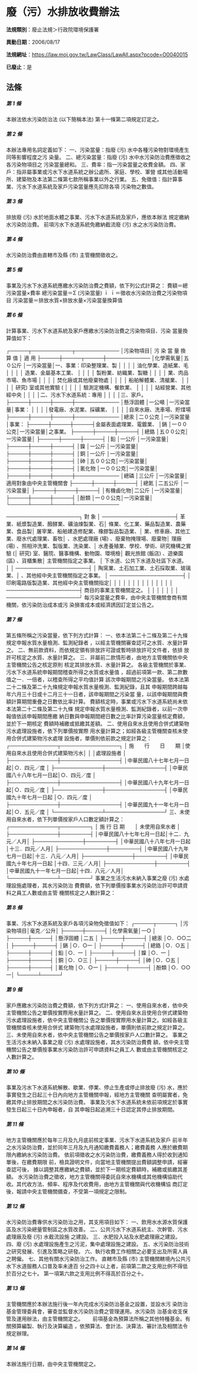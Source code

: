 # 廢（污）水排放收費辦法

**法規類別**：廢止法規＞行政院環境保護署

**異動日期**：2006/08/17  

**法規網址**：https://law.moj.gov.tw/LawClass/LawAll.aspx?pcode=O0040015

**已廢止**：是



## 法條
##### 第 1 條
本辦法依水污染防治法 (以下簡稱本法) 第十一條第二項規定訂定之。

##### 第 2 條
本辦法專用名詞定義如下：
一、污染當量：指廢 (污) 水中各種污染物對環境產生同等影響程度之污
    染量。
二、總污染當量：指廢 (污) 水中水污染防治費應徵收之各污染物項目之
    污染當量總和。
三、費率：指一污染當量之收費金額。
四、家戶：指非屬事業或污水下水道系統之辦公處所、家庭、學校、軍營
    或其他活動場所、建築物及本法第二條第七款所稱事業以外之行業。
五、免徵值：指計算事業、污水下水道系統及家戶污染當量應先扣除各項
    污染物之數值。


##### 第 3 條
排放廢 (污) 水於地面水體之事業、污水下水道系統及家戶，應依本辦法
規定繳納水污染防治費。
前項污水下水道系統免繳納截流廢 (污) 水之水污染防治費。

##### 第 4 條
水污染防治費由直轄市及縣 (市) 主管機關徵收之。

##### 第 5 條
事業及污水下水道系統應繳水污染防治費之費額，依下列公式計算之：
費額＝總污染當量×費率
總污染當量＝Σ (污染當量) ｉ
ｉ＝徵收水污染防治費之污染物項目
污染當量＝排放水質×排放水量×污染當量換算值

##### 第 6 條
計算事業、污水下水道系統及家戶應繳水污染防治費之污染物項目、污染
當量換算值如下：

┌─────┬───────────┬────────────
│污染物項目│ 污 染 當 量 換 算 值 │ 適                  用
├─────┼─────┬─────┼────────────
│化學需氧量│五０公斤  │一污染當量│一、事業：印染整理業、製
│          │          │          │    油化學業、造紙業、毛
│          │          │          │    造業、金屬基本工業、
│          │          │          │    製粉業、紡織業、製糖
│          │          │          │    業、肉品市場、魚市場
│          │          │          │    焚化廠或其他廢棄物處
│          │          │          │    船舶解體業、清艙業、
│          │          │          │    研究) 室或其他實驗 (
│          │          │          │    驗測定機構、餐飲業、
│          │          │          │    站經營業、其他經中央
│          │          │          │二、污水下水道系統：專用
│          │          │          │三、家戶。
├─────┼─────┼─────┼────────────
│懸浮固體  │一公噸    │一污染當量│事業：
│          │          │          │發電廠、水泥業、採礦業、
│          │          │          │自來水廠、洗車場、貯煤場
├─────┼─────┼─────┼────────────
│總汞      │二０公克  │一污染當量│事業：
├─────┼─────┼─────┤金屬表面處理業、電鍍業、
│鎘        │一００公克│一污染當量│之事業。
├─────┼─────┼─────┤
│總鉻      │五００公克│一污染當量│
├─────┼─────┼─────┤
│鉛        │一公斤    │一污染當量│
├─────┼─────┼─────┤
│鎳        │一公斤    │一污染當量│
├─────┼─────┼─────┤
│銅        │一公斤    │一污染當量│
├─────┼─────┼─────┤
│砷        │五００公克│一污染當量│
├─────┼─────┼─────┤
│氰化物    │一００公克│一污染當量│
├─────┼─────┼─────┼────────────
│總磷      │三公斤    │一污染當量│適用對象由中央主管機關會
├─────┼─────┼─────┤
│總氮      │二五公斤  │一污染當量│
├─────┼─────┼─────┤
│有機鹵化物│二公斤    │一污染當量│
├─────┼─────┼─────┤
│酚類      │一００公克│一污染當量│
└─────┴─────┴─────┴────────────

────────────────────┐
                 對                  象 │
────────────────────┤
革業、紙漿製造業、醱酵業、礦油煉製業、石│
條業、化工業、藥品製造業、農藥業、食品製│
屠宰業、船舶建造修配業、橡膠製品製造業、│
業、修車廠、其他工業、廢水代處理業、畜牧│
、水肥處理廠 (場) 、廢棄物掩理場、廢棄物│
理廠 (場) 、照相沖洗業、製版業、洗染業、│
水產養殖業、學校、學術、研究機構之實驗 (│
研究) 室、醫院、醫事機構、動物園、環境檢│
觀光旅館 (飯店) 、遊樂園 (區) 、貨櫃集散│
主管機關指定之事業。                    │
下水道、公共下水道及社區下水道。        │
                                        │
────────────────────┤
                                        │
陶窯業、土石加工業、土石採取業、玻璃業、│
、其他經中央主管機關指定之事業。        │
────────────────────┤
                                        │
印刷電路版製造業、其他經中央主管機關指定│
                                        │
                                        │
                                        │
                                        │
                                        │
                                        │
                                        │
                                        │
                                        │
                                        │
                                        │
                                        │
                                        │
────────────────────┤
商目的事業主管機關定之。                │
                                        │
                                        │
                                        │
                                        │
                                        │
                                        │
────────────────────┘
每污染當量之費率，由中央主管機關會商有關機關，依污染防治成本或污
染損害成本或經濟誘因訂定並公告之。

##### 第 7 條
第五條所稱之污染當量，依下列方式計算：
一、依本法第二十二條及第二十九條規定申報水質水量檢測、監測紀錄者
    ，以經主管機關審查認可之水質、水量計算之。
二、無前款資料，而依規定領有排放許可證或暫時排放許可文件者，依排
    放許可核定之水質、水量計算之。
三、非屬前二款情形者，由地方主管機關依中央主管機關公告之核定原則
    核定其排放水質、水量計算之。
各級主管機關於事業、污水下水道系統申報期間稽查所得之水質或水量值
，超過前項第一款、第二款數值之一．一倍者，以稽查所得之平均值計算
該次申報期間之污染當量。
依本法第二十二條及第二十九條規定申報水質水量檢測、監測紀錄，且其
申報期間跨越每年六月三十日或十二月三十一日者，該申報期間之污染當
量，以該申報期間與費額計算期間重疊之日數依比率計算。
費額核定時，事業或污水下水道系統尚未依本法第二十二條及第二十九條
規定申報水質水量檢測、監測紀錄者，以前一次申報值依該申報期間應繳
納日數與申報期間總日數之比率計算污染當量核定費額，並於下一期核定
費額時補繳或抵繳其差額。
二、使用自來水且使用合併式建築物污水處理設施者，依下列單價按實際
    用水量計算之；如經各級主管機關查核未使用合併式建築物污水處理
    設施者，單價則依前款之規定計算之：
┌─────────────┬────────────────┐
│  施　　行　　日　　期    │使用自來水且使用合併式建築物污水│
│                          │處理設施者                      │
├─────────────┼────────────────┤
│中華民國八十七年七月一日起│○．四元／度                    │
├─────────────┼────────────────┤
│中華民國八十八年七月一日起│○．四元／度                    │
├─────────────┼────────────────┤
│中華民國八十九年七月一日起│○．四元／度                    │
├─────────────┼────────────────┤
│中華民國九十年七月一日起  │○．四元／度                    │
├─────────────┼────────────────┤
│中華民國九十一年七月一日起│○．五元／度                    │
└─────────────┴────────────────┘
三、未使用自來水者，依下列單價按家戶人口數定額計算之：
┌─────────────┬────────┐
│   施    行    日   期　　│ 未使用自來水者 │
├─────────────┼────────┤
│中華民國八十七年七月一日起│十二．九元／人月│
├─────────────┼────────┤
│中華民國八十八年七月一日起│十三．四元／人月│
├─────────────┼────────┤
│中華民國八十九年七月一日起│十三．八元／人月│
├─────────────┼────────┤
│中華民國九十年七月一日起  │十四．三元／人月│
├─────────────┼────────┤
│中華民國九十一年七月一日起│十四．八元／人月│
└─────────────┴────────┘
事業之生活污水未納入事業之廢 (污) 水處理設施處理者，其水污染防治
費費額，依下列單價按事業水污染防治許可申請資料之員工人數或由主管
機關核定之人數計算之：


##### 第 8 條
  事業、污水下水道系統及家戶各項污染物免徵值如下：
┌─────┬─────┐
│污染物項目│毫克／公升│
├─────┼─────┤
│化學需氧量│一○      │
├─────┼─────┤
│懸浮固體  │二五      │
├─────┼─────┤
│總汞      │○．○○二│
├─────┼─────┤
│鎘        │○．○一  │
├─────┼─────┤
│總鉻      │○．○五  │
├─────┼─────┤
│鉛        │○．一    │
├─────┼─────┤
│鎳        │○．一    │
├─────┼─────┤
│銅        │○．○三  │
├─────┼─────┤
│砷        │○．○五  │
├─────┼─────┤
│氰化物    │○．○一  │
├─────┼─────┤
│酚類      │○．○○一│
└─────┴─────┘

##### 第 9 條
家戶應繳水污染防治費之費額，依下列方式計算之：
一、使用自來水者，依中央主管機關公告之單價按實際用水量計算之。
二、使用自來水且使用合併式建築物污水處理設施者，依中央主管機關公
    告之單價按實際用水量計算之。如經各級主管機關查核未使用合併式
    建築物污水處理設施者，單價則依前款之規定計算之。
三、未使用自來水者，依中央主管機關公告之單價按家戶人口數計算之。
事業之生活污水未納入事業之廢 (污) 水處理設施者，其水污染防治費費
額，依中央主管機關公告之單價按事業水污染防治許可申請資料之員工人
數或由主管機關核定之人數計算之。


##### 第 10 條
事業及污水下水道系統解散、歇業、停業、停止生產或停止排放廢 (污)
水，應於事實發生之日起三十日內向地方主管機關申報，經地方主管機關
查明屬實者，免繳其停止排放期間之水污染防治費。
事業及污水下水道系統未依前項規定於事實發生日起三十日內申報者，自
其申報日起追溯三十日認定其停止排放期間。

##### 第 11 條
地方主管機關應於每年三月及九月底前核定事業、污水下水道系統及家戶
前半年之水污染防治費，並於同年三月及九月通知繳費義務人；繳費義務
人應於繳費期限內繳納水污染防治費。
依前項徵收之水污染防治費，繳費義務人得於收到通知單後，在繳費期限
前，檢具證明文件，向當地主管機關提出費額調整申請，經審查認可後，
據以調整其應繳納之費額，並於下一期核定費額時，補繳或抵繳其差額。
水污染防治費之徵收，地方主管機關得委託自來水機構或其他機構協助代
收。其代收方法、頻率、程序及代收費用，由地方主管機關與代收機構協
商訂定後，報請中央主管機關備查，不受第一項規定之限制。

##### 第 12 條
水污染防治費專供水污染防治之用，其支用項目如下：
一、飲用水水源水質保護區及水污染總量管制區之水質改善。
二、公共污水下水道系統主、次幹管、污水處理廠及廢 (污) 水截流設施
    之建設。
三、水肥投入站及水肥處理廠之建設。
四、廢 (污) 水處理設施產生之污泥，集中處理設施之建設。
五、水污染防治技術之研究發展、引進及策略之研發。
六、執行收費工作相關之必要支出及所需人員之聘僱。
七、其他有關水污染防治工作。
直轄市及縣 (市) 主管機關轄境內公共污水下水道服務人口普及率未達百
分之四十以上者，前項第二款之支用比例不得低於百分之七十。
第一項第六款之支用比例不得高於百分之十。


##### 第 13 條
主管機關應於本辦法施行後一年內完成水污染防治基金之設置，並設水污
染防治基金管理委員會，審查並監督水污染防治費之管理運用。水污染防
治基金收支保管及運用辦法，由主管機關定之。　　
前項基金為預算法所稱之其他特種基金。有關預算編製、執行及決算編造
，依預算法、會計法、決算法、審計法及相關法令規定辦理。

##### 第 14 條
本辦法施行日期，由中央主管機關定之。


